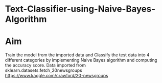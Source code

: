 # Text-Classifier-using-Naive-Bayes-Algorithm
# Aim
Train the model from the imported data and Classify the test data into 4 different categories by implementing Naive Bayes algorithm and computing the accuracy score.
Data imported from sklearn.datasets.fetch_20newsgroups
https://www.kaggle.com/crawford/20-newsgroups

